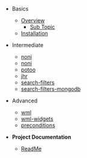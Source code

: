 - Basics
  - [Overview](basics/overview.md)
    - [Sub Topic](basics/requirements/sub-topic.md)
  - [Installation](basics/installation.md)
- Intermediate
  - [noni](intermediate/noni.md)
  - [noni](https://quenktechnologies.github.io/noni/)
  - [potoo](https://quenktechnologies.github.io/potoo/)
  - [jhr](https://quenktechnologies.github.io/jhr/)
  - [search-filters](https://quenktechnologies.github.io/search-filters/)
  - [search-filters-mongodb](https://quenktechnologies.github.io/search-filters-mongodb/)
- Advanced
  - [wml](https://github.com/quenktechnologies/wml)
  - [wml-widgets](https://quenktechnologies.github.io/wml-widgets/)
  - [preconditions](https://quenktechnologies.github.io/preconditions/)

- **Project Documentation**
  - [ReadMe](https://github.com/hibbitts-design/docsify-open-publishing-starter-kit/blob/master/README.md)
